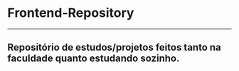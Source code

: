 # Frontend-Repository
---
## Repositório de estudos/projetos feitos tanto na faculdade quanto estudando sozinho.
